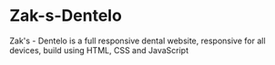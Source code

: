 # Zak-s-Dentelo
Zak's - Dentelo is a full responsive dental website, responsive for all devices, build using HTML, CSS and JavaScript
